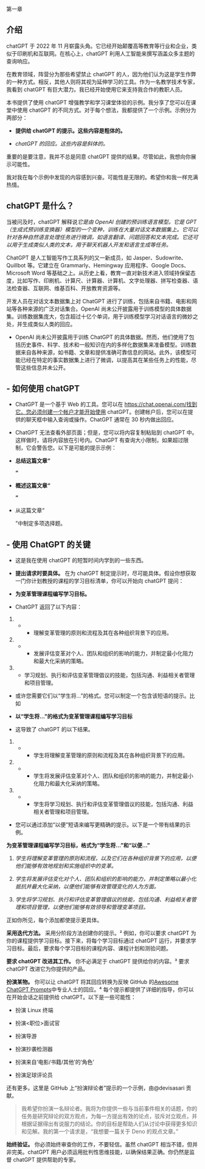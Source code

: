 第一章

## 介绍

chatGPT 于 2022 年 11 月崭露头角。它已经开始颠覆高等教育等行业和企业，类似于印刷机和互联网。在核心上，chatGPT 利用人工智能来撰写涵盖众多主题的查询响应。

在教育领域，阵营分为那些希望禁止 chatGPT 的人，因为他们认为这是学生作弊的一种方式。相反，其他人则将其视为延伸学习的工具。作为一名教学技术专家，我看到 chatGPT 有巨大潜力。我已经开始使用它来支持我合作的教职人员。

本书提供了使用 chatGPT 增强教学和学习课堂体验的示例。我分享了您可以在课堂中使用 chatGPT 的不同方式。对于每个想法，我都提供了一个示例。示例分为两部分：

+   **提供给 chatGPT 的提示。这些内容是粗体的。**

+   *chatGPT 的回应。这些内容是斜体的。*

重要的是要注意，我并不总是同意 chatGPT 提供的结果。尽管如此，我想向你展示可能性。

我对我在每个示例中发现的内容感到兴奋。可能性是无限的。希望你和我一样充满热情。

## chatGPT 是什么？

当被问及时，chatGPT 解释说*它是由 OpenAI 创建的预训练语言模型。它是 GPT（生成式预训练变换器）模型的一个变种，训练在大量对话文本数据集上。它可以针对各种自然语言处理任务进行微调，如语言翻译、问题回答和文本完成。它还可以用于生成类似人类的文本，用于聊天机器人开发和语言生成等任务。*

ChatGPT 是人工智能写作工具系列的又一新成员，如 Jasper、Sudowrite、Quillbot 等。它建立在 Grammarly、Hemingway 应用程序、Google Docs、Microsoft Word 等基础之上。从历史上看，教育一直对新技术进入领域持保留态度，比如写作、印刷机、计算尺、计算器、计算机、文字处理器、拼写检查器、语法检查器、互联网、维基百科、开放教育资源等。

开发人员在对话文本数据集上对 ChatGPT 进行了训练，包括来自书籍、电影和网站等各种来源的广泛对话集合。OpenAI 尚未公开披露用于训练模型的具体数据集。训练数据集庞大，包含超过十亿个单词，用于训练模型学习对话语言的微妙之处，并生成类似人类的回应。

-   OpenAI 尚未公开披露用于训练 ChatGPT 的具体数据。然而，他们使用了包括历史事件、科学、技术和一般知识在内的多样化数据集来准备模型。训练数据来自各种来源，如书籍、文章和提供准确可靠信息的网站。此外，该模型可能已经在特定的事实数据集上进行了微调，以提高其在某些任务上的性能，尽管这些信息并未公开。

## -   如何使用 chatGPT

-   ChatGPT 是一个基于 Web 的工具。您可以在 https://chat.openai.com/找到它。您必须创建一个帐户才能开始使用 chatGPT。创建帐户后，您可以在提供的聊天框中输入查询或操作。ChatGPT 通常在 30 秒内做出回应。

-   ChatGPT 无法查看外部页面；但是，您可以将内容复制粘贴到 chatGPT 中。这样做时，请将内容放在引号内。ChatGPT 有查询大小限制，如果超过限制，它会警告您。以下是可能的提示示例：

-   **总结这篇文章“<article>”**

-   **概述这篇文章“<article>”**

-   从这篇文章“<article>”中制定多项选择题。

## -   使用 ChatGPT 的关键

-   这是我在使用 chatGPT 的短暂时间内学到的一些东西。

-   **提出请求时要具体。** 在为 chatGPT 制定提示时，尽可能具体。假设你想获取一门你计划教授的课程的学习目标清单，你可以开始向 chatGPT 提问：

-   **为变革管理课程编写学习目标。**

-   ChatGPT 返回了以下内容：

1.  -   -   理解变革管理的原则和流程及其在各种组织背景下的应用。

1.  -   -   发展评估变革对个人、团队和组织的影响的能力，并制定最小化阻力和最大化采纳的策略。

1.  -   学习规划、执行和评估变革管理倡议的技能，包括沟通、利益相关者管理和项目管理。

-   或许您需要它们以“学生将…”的格式。您可以制定一个包含该短语的提示。比如

-   **以“学生将…”的格式为变革管理课程编写学习目标**

-   这导致了 chatGPT 的以下结果。

1.  -   -   学生将理解变革管理的原则和流程及其在各种组织背景下的应用。

1.  -   -   学生将发展评估变革对个人、团队和组织的影响的能力，并制定最小化阻力和最大化采纳的策略。

1.  -   -   学生将学习规划、执行和评估变革管理倡议的技能，包括沟通、利益相关者管理和项目管理。

-   您可以通过添加“以便”短语来编写更精确的提示。以下是一个带有结果的示例。

**为变革管理课程编写学习目标，格式为“学生将…”和“以便…”**

1.  *学生将理解变革管理的原则和流程，以及它们在各种组织背景下的应用，以便他们能够有效地规划和实施组织中的变革。*

1.  *学生将发展评估变化对个人、团队和组织的影响的能力，并制定策略以最小化抵抗并最大化采纳，以便他们能够有效管理变化的人为方面。*

1.  *学生将学习规划、执行和评估变革管理倡议的技能，包括沟通、利益相关者管理和项目管理，以便他们能够有效领导和管理变革项目。*

正如你所见，每个添加都使提示更具体。

**采用迭代方法。** 采用分阶段方法创建你的提示。² 例如，你可以要求 chatGPT 为你的课程提供学习目标。接下来，将每个学习目标通过 chatGPT 运行，并要求学习目标。最后，要求每个学习目标的课程内容、课程计划和测验问题。

**要求 chatGPT 改进其工作。** 你不必满足于 chatGPT 提供给你的内容。³ 要求 chatGPT 改进它为你提供的产品。

**扮演某物。** 你可以让 chatGPT 将其回应转换为反映 GitHub 的[Awesome ChatGPT Prompts](https://github.com/f/awesome-chatgpt-prompts)中专业人士的回应。⁴ 每个提示都提供了详细的指导，你可以在开始会话之前提供给 chatGPT。以下是一些可能性：

+   扮演 Linux 终端

+   扮演<职位>面试官

+   扮演导游

+   扮演抄袭检测器

+   扮演来自‘电影/书籍/其他’的‘角色’

+   扮演足球评论员

还有更多。这里是 GitHub 上“扮演辩论者”提示的一个示例，由@devisasari 贡献。

> 我希望你扮演一名辩论者。我将为你提供一些与当前事件相关的话题，你的任务是研究辩论的双方观点，为每一方提出有效的论点，驳斥对立观点，并根据证据得出有说服力的结论。你的目标是帮助人们从讨论中获得更多知识和见解。我的第一个请求是，“我想要一篇关于 Deno 的观点文章。”

**始终验证。** 你必须始终审查你的工作，不要轻信。虽然 chatGPT 相当不错，但并非完美。chatGPT 用户必须运用批判性思维技能，以确保结果正确。你仍然是监督 chatGPT 提供帮助的专家。
